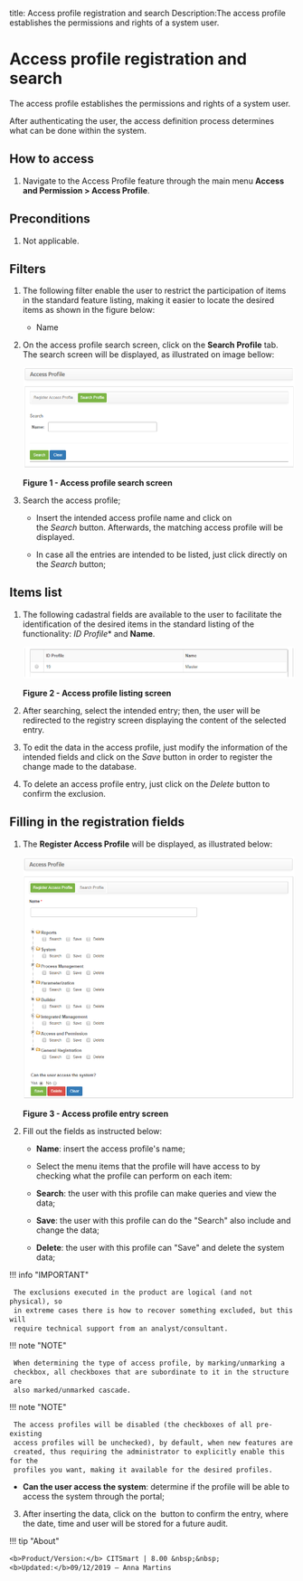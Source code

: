 title: Access profile registration and search
Description:The access profile establishes the permissions and rights of a system user.

# Access profile registration and search

The access profile establishes the permissions and rights of a system user.

After authenticating the user, the access definition process determines what can
be done within the system.

How to access
-------------

1.  Navigate to the Access Profile feature through the main menu **Access and
    Permission > Access Profile**.

Preconditions
-------------

1.  Not applicable.

Filters
-------

1. The following filter enable the user to restrict the participation of items
    in the standard feature listing, making it easier to locate the desired
    items as shown in the figure below:

    -   Name

2. On the access profile search screen, click on the **Search Profile** tab.
    The search screen will be displayed, as illustrated on image bellow:

    ![Criar](images/profile-1.png)

    **Figure 1 - Access profile search screen**

3. Search the access profile;

    -   Insert the intended access profile name and click on
        the *Search* button. Afterwards, the matching access profile will be
        displayed.

    -   In case all the entries are intended to be listed, just click directly
        on the *Search* button;

Items list
----------

1.  The following cadastral fields are available to the user to facilitate the
    identification of the desired items in the standard listing of the
    functionality: **ID* Profile** and **Name**.

    ![Criar](images/profile-2.png)

    **Figure 2 - Access profile listing screen**

2.  After searching, select the intended entry; then, the user will be
    redirected to the registry screen displaying the content of the selected
    entry.

3.  To edit the data in the access profile, just modify the information of the
    intended fields and click on the *Save* button in order to register the
    change made to the database.

4.  To delete an access profile entry, just click on the *Delete* button to
    confirm the exclusion.

Filling in the registration fields
----------------------------------

1. The **Register Access Profile** will be displayed, as illustrated below:

    ![Criar](images/profile-3.png)

    **Figure 3 - Access profile entry screen**

2. Fill out the fields as instructed below:

    -   **Name**: insert the access profile's name;

    -   Select the menu items that the profile will have access to by checking
        what the profile can perform on each item:

    -   **Search**: the user with this profile can make queries and view the data;

    -   **Save**: the user with this profile can do the "Search" also include and
    change the data;

    -   **Delete**: the user with this profile can "Save" and delete the system
    data;

!!! info "IMPORTANT"

     The exclusions executed in the product are logical (and not physical), so
     in extreme cases there is how to recover something excluded, but this will
     require technical support from an analyst/consultant.

!!! note "NOTE"

     When determining the type of access profile, by marking/unmarking a
     checkbox, all checkboxes that are subordinate to it in the structure are
     also marked/unmarked cascade.

!!! note "NOTE"

     The access profiles will be disabled (the checkboxes of all pre-existing
     access profiles will be unchecked), by default, when new features are
     created, thus requiring the administrator to explicitly enable this for the
     profiles you want, making it available for the desired profiles.

   -   **Can the user access the system**: determine if the profile will be able to
    access the system through the portal;

3. After inserting the data, click on the  button to confirm the entry, where
    the date, time and user will be stored for a future audit.


!!! tip "About"

    <b>Product/Version:</b> CITSmart | 8.00 &nbsp;&nbsp;
    <b>Updated:</b>09/12/2019 – Anna Martins
